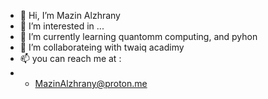 - 👋 Hi, I’m Mazin Alzhrany
- 👀 I’m interested in ...
- 🌱 I’m currently learning quantomm computing, and pyhon
- 💞️ I’m collaborateing with twaiq acadimy
- 📫 you can reach me at :
- - MazinAlzhrany@proton.me


